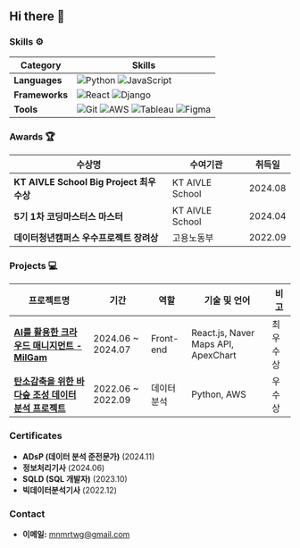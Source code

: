 ## Hi there 👋


### **Skills** ⚙️

| **Category**     | **Skills**                                                                                       |
|-------------------|-------------------------------------------------------------------------------------------------|
| **Languages**     | ![Python](https://img.shields.io/badge/Python-3776AB?style=flat-square&logo=python&logoColor=white) ![JavaScript](https://img.shields.io/badge/JavaScript-F7DF1E?style=flat-square&logo=javascript&logoColor=black) |
| **Frameworks**    | ![React](https://img.shields.io/badge/React-61DAFB?style=flat-square&logo=react&logoColor=black) ![Django](https://img.shields.io/badge/Django-092E20?style=flat-square&logo=django&logoColor=white)       |
| **Tools**         | ![Git](https://img.shields.io/badge/Git-F05032?style=flat-square&logo=git&logoColor=white) ![AWS](https://img.shields.io/badge/AWS-232F3E?style=flat-square&logo=amazon-aws&logoColor=white) ![Tableau](https://img.shields.io/badge/Tableau-E97627?style=flat-square&logo=tableau&logoColor=white) ![Figma](https://img.shields.io/badge/Figma-F24E1E?style=flat-square&logo=figma&logoColor=white) |


### **Awards** 🏆

| 수상명                                   | 수여기관               | 취득일     |
|---------------------------------------|--------------------|---------|
| **KT AIVLE School Big Project 최우수상** | KT AIVLE School    | 2024.08 |
| **5기 1차 코딩마스터스 마스터**             | KT AIVLE School    | 2024.04 |
| **데이터청년캠퍼스 우수프로젝트 장려상**             | 고용노동부    | 2022.09 |



### **Projects** 💻

| 프로젝트명                               | 기간                | 역할         | 기술 및 언어                   | 비고                          |
|-------------------------------------|-------------------|------------|--------------------------|-----------------------------|
| [**AI를 활용한 크라우드 매니지먼트 - MilGam**](https://github.com/your-github-repo-link) | 2024.06 ~ 2024.07 | Front-end | React.js, Naver Maps API, ApexChart | 최우수상                 |
| [**탄소감축을 위한 바다숲 조성 데이터 분석 프로젝트**](https://github.com/m1-j1n/datacampus) | 2022.06 ~ 2022.09 | 데이터분석      | Python, AWS          | 우수상  |


### **Certificates**
- **ADsP (데이터 분석 준전문가)** (2024.11)
- **정보처리기사** (2024.06)
- **SQLD (SQL 개발자)** (2023.10)
- **빅데이터분석기사** (2022.12)


### **Contact**
- **이메일:** [mnmrtwg@gmail.com](mailto:mnmrtwg@gmail.com)

